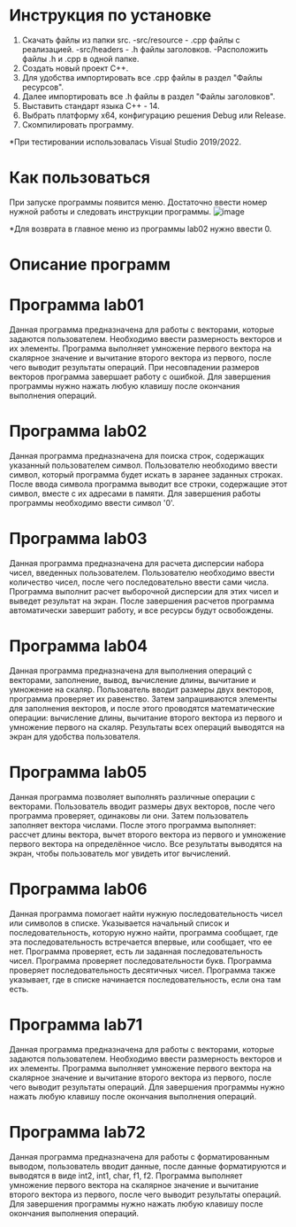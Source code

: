# Инструкция по установке
1. Скачать файлы из папки src.
-src/resource - .cpp файлы с реализацией.
-src/headers - .h файлы заголовков.
-Расположить файлы .h и .cpp в одной папке.
3. Создать новый проект C++.
4. Для удобства импортировать все .cpp файлы в раздел "Файлы ресурсов".
5. Далее импортировать все .h файлы в раздел "Файлы заголовков".
6. Выставить стандарт языка C++ - 14.
7. Выбрать платформу x64, конфигурацию решения Debug или Release.
8. Скомпилировать программу.
   
*При тестировании использовалась Visual Studio 2019/2022.

# Как пользоваться
При запуске программы появится меню. Достаточно ввести номер нужной работы и следовать инструкции программы.
![image](https://github.com/user-attachments/assets/90033594-0610-4acb-b205-13e6bfdeffb4)

*Для возврата в главное меню из программы lab02 нужно ввести 0.

# Описание программ
# Программа lab01
   Данная программа предназначена для работы с векторами, которые задаются пользователем. Необходимо ввести размерность векторов и их элементы. Программа выполняет умножение первого вектора на скалярное значение и вычитание второго вектора из первого, после чего выводит результаты операций. При несовпадении размеров векторов программа завершает работу с ошибкой. Для завершения программы нужно нажать любую клавишу после окончания выполнения операций.
# Программа lab02
   Данная программа предназначена для поиска строк, содержащих указанный пользователем символ. Пользователю необходимо ввести символ, который программа будет искать в заранее заданных строках. После ввода символа программа выводит все строки, содержащие этот символ, вместе с их адресами в памяти. Для завершения работы программы необходимо ввести символ '0'.
# Программа lab03
   Данная программа предназначена для расчета дисперсии набора чисел, введенных пользователем. Пользователю необходимо ввести количество чисел, после чего последовательно ввести сами числа. Программа выполнит расчет выборочной дисперсии для этих чисел и выведет результат на экран. После завершения расчетов программа автоматически завершит работу, и все ресурсы будут освобождены.
# Программа lab04
   Данная программа предназначена для выполнения операций с векторами, заполнение, вывод, вычисление длины, вычитание и умножение на скаляр. Пользователь вводит размеры двух векторов, программа проверяет их равенство. Затем запрашиваются элементы для заполнения векторов, и после этого проводятся математические операции: вычисление длины, вычитание второго вектора из первого и умножение первого на скаляр. Результаты всех операций выводятся на экран для удобства пользователя.
# Программа lab05
   Данная программа позволяет выполнять различные операции с векторами. Пользователь вводит размеры двух векторов, после чего программа проверяет, одинаковы ли они. Затем пользователь заполняет вектора числами. После этого программа выполняет: рассчет длины вектора, вычет второго вектора из первого и умножение первого вектора на определённое число. Все результаты выводятся на экран, чтобы пользователь мог увидеть итог вычислений.
# Программа lab06
   Данная программа помогает найти нужную последовательность чисел или символов в списке. Указывается начальный список и последовательность, которую нужно найти, программа сообщает, где эта последовательность встречается впервые, или сообщает, что ее нет. Программа проверяет, есть ли заданная последовательность чисел. Программа проверяет последовательности букв. Программа проверяет последовательность десятичных чисел. Программа также указывает, где в списке начинается последовательность, если она там есть.
# Программа lab71
   Данная программа предназначена для работы с векторами, которые задаются пользователем. Необходимо ввести размерность векторов и их элементы. Программа выполняет умножение первого вектора на скалярное значение и вычитание второго вектора из первого, после чего выводит результаты операций. Для завершения программы нужно нажать любую клавишу после окончания выполнения операций.
# Программа lab72
   Данная программа предназначена для работы с форматированным выводом, пользователь вводит данные, после данные форматируются и выводятся в виде int2, int1, char, f1, f2. Программа выполняет умножение первого вектора на скалярное значение и вычитание второго вектора из первого, после чего выводит результаты операций. Для завершения программы нужно нажать любую клавишу после окончания выполнения операций.
